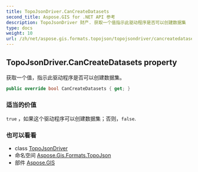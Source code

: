 ```yaml
---
title: TopoJsonDriver.CanCreateDatasets
second_title: Aspose.GIS for .NET API 参考
description: TopoJsonDriver 财产. 获取一个值指示此驱动程序是否可以创建数据集
type: docs
weight: 10
url: /zh/net/aspose.gis.formats.topojson/topojsondriver/cancreatedatasets/
---
```

## TopoJsonDriver.CanCreateDatasets property

获取一个值，指示此驱动程序是否可以创建数据集。

```csharp
public override bool CanCreateDatasets { get; }
```

### 适当的价值

`true` ，如果这个驱动程序可以创建数据集；否则，`false`.

### 也可以看看

* class [TopoJsonDriver](../)
* 命名空间 [Aspose.Gis.Formats.TopoJson](../../topojsondriver/)
* 部件 [Aspose.GIS](../../../)


